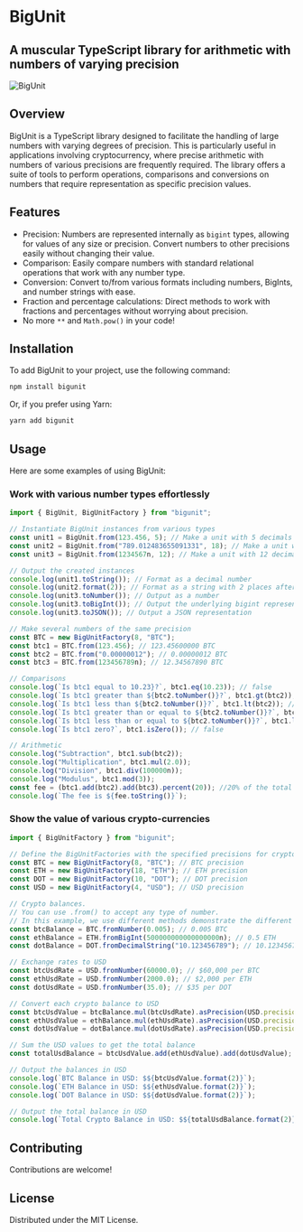 # BigUnit
## A muscular TypeScript library for arithmetic with numbers of varying precision

![BigUnit](https://github.com/bazmatic/bigunit/assets/1154619/6961c772-8902-4f9e-9a19-ca6750747326)

## Overview

BigUnit is a TypeScript library designed to facilitate the handling of large numbers with varying degrees of precision. This is particularly useful in applications involving cryptocurrency, where precise arithmetic with numbers of various precisions are frequently required. The library offers a suite of tools to perform operations, comparisons and conversions on numbers that require representation as specific precision values.

## Features

- Precision: Numbers are represented internally as `bigint` types, allowing for values of any size or precision. Convert numbers to other precisions easily without changing their value.
- Comparison: Easily compare numbers with standard relational operations that work with any number type.
- Conversion: Convert to/from various formats including numbers, BigInts, and number strings with ease.
- Fraction and percentage calculations: Direct methods to work with fractions and percentages without worrying about precision.
- No more `**` and `Math.pow()` in your code!

## Installation

To add BigUnit to your project, use the following command:

```sh
npm install bigunit
```

Or, if you prefer using Yarn:

```sh
yarn add bigunit
```

## Usage

Here are some examples of using BigUnit:

### Work with various number types effortlessly

```typescript
import { BigUnit, BigUnitFactory } from "bigunit";

// Instantiate BigUnit instances from various types
const unit1 = BigUnit.from(123.456, 5); // Make a unit with 5 decimals from a number
const unit2 = BigUnit.from("789.012483655091331", 18); // Make a unit with 18 decimals from a number string
const unit3 = BigUnit.from(1234567n, 12); // Make a unit with 12 decimalsFrom BigInt (0.000001234567)

// Output the created instances
console.log(unit1.toString()); // Format as a decimal number
console.log(unit2.format(2)); // Format as a string with 2 places after the decimal point
console.log(unit3.toNumber()); // Output as a number
console.log(unit3.toBigInt()); // Output the underlying bigint representation
console.log(unit3.toJSON()); // Output a JSON representation

// Make several numbers of the same precision
const BTC = new BigUnitFactory(8, "BTC");
const btc1 = BTC.from(123.456); // 123.45600000 BTC
const btc2 = BTC.from("0.00000012"); // 0.00000012 BTC
const btc3 = BTC.from(123456789n); // 12.34567890 BTC

// Comparisons
console.log(`Is btc1 equal to 10.23}?`, btc1.eq(10.23)); // false
console.log(`Is btc1 greater than ${btc2.toNumber()}?`, btc1.gt(btc2)); // true
console.log(`Is btc1 less than ${btc2.toNumber()}?`, btc1.lt(btc2)); // false
console.log(`Is btc1 greater than or equal to ${btc2.toNumber()}?`, btc1.gte(btc2)); // true
console.log(`Is btc1 less than or equal to ${btc2.toNumber()}?`, btc1.lte(btc2)); // false
console.log(`Is btc1 zero?`, btc1.isZero()); // false

// Arithmetic
console.log("Subtraction", btc1.sub(btc2)); 
console.log("Multiplication", btc1.mul(2.0)); 
console.log("Division", btc1.div(100000n)); 
console.log("Modulus", btc1.mod(3)); 
const fee = (btc1.add(btc2).add(btc3).percent(20)); //20% of the total
console.log(`The fee is ${fee.toString()}`); 
```

### Show the value of various crypto-currencies

```typescript
import { BigUnitFactory } from "bigunit";

// Define the BigUnitFactories with the specified precisions for cryptocurrencies and USD
const BTC = new BigUnitFactory(8, "BTC"); // BTC precision
const ETH = new BigUnitFactory(18, "ETH"); // ETH precision
const DOT = new BigUnitFactory(10, "DOT"); // DOT precision
const USD = new BigUnitFactory(4, "USD"); // USD precision

// Crypto balances. 
// You can use .from() to accept any type of number. 
// In this example, we use different methods demonstrate the different ways to instantiate BigUnit instances.
const btcBalance = BTC.fromNumber(0.005); // 0.005 BTC
const ethBalance = ETH.fromBigInt(500000000000000000n); // 0.5 ETH
const dotBalance = DOT.fromDecimalString("10.123456789"); // 10.1234567890 DOT. fromDecimalString permits any number of digits after the decimal point.

// Exchange rates to USD
const btcUsdRate = USD.fromNumber(60000.0); // $60,000 per BTC
const ethUsdRate = USD.fromNumber(2000.0); // $2,000 per ETH
const dotUsdRate = USD.fromNumber(35.0); // $35 per DOT

// Convert each crypto balance to USD
const btcUsdValue = btcBalance.mul(btcUsdRate).asPrecision(USD.precision);
const ethUsdValue = ethBalance.mul(ethUsdRate).asPrecision(USD.precision);
const dotUsdValue = dotBalance.mul(dotUsdRate).asPrecision(USD.precision);

// Sum the USD values to get the total balance
const totalUsdBalance = btcUsdValue.add(ethUsdValue).add(dotUsdValue);

// Output the balances in USD
console.log(`BTC Balance in USD: $${btcUsdValue.format(2)}`);
console.log(`ETH Balance in USD: $${ethUsdValue.format(2)}`);
console.log(`DOT Balance in USD: $${dotUsdValue.format(2)}`);

// Output the total balance in USD
console.log(`Total Crypto Balance in USD: $${totalUsdBalance.format(2)}`);
```

## Contributing

Contributions are welcome!

## License

Distributed under the MIT License.
